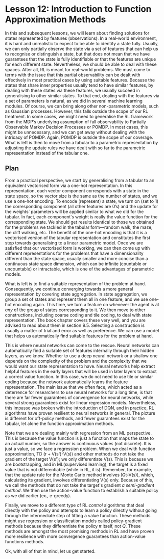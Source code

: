 # Lesson 12: Introduction to Function Approximation Methods

In this and subsequent lessons, we will learn about finding solutions for states represented by features (observations). In a real-world environment, it is hard and unrealistic to expect to be able to identify a state fully. Usually, we can only partially observe the state via a set of features that can help us to recognise or distinguish a state, but that does not mean that we have guarantees that the state is fully identifiable or that the features are unique for each different state. Nevertheless, we should be able to deal with these spaces. After all, RL is meant for real-world problems. We must come to terms with the issue that this partial observability can be dealt with effectively in most practical cases by using suitable features. Because the states that share inner properties usually tend to have similar features, by dealing with these states via these features, we usually succeed in generalising to other similar states. To that end, dealing with the features via a set of parameters is natural, as we did in several machine learning modules. Of course, we can bring along other non-parametric models, such as Gaussian processes. However, this falls outside the scope of our RL treatment. 
In some cases, we might need to generalise the RL framework from the MDP’s underlying assumption of full observability to Partially Observable Markov Decision Processes or POMDP. In most cases, this might be unnecessary, and we can get away without dealing with the intricacy of POMDP. Again, POMDP is outside the scope of our coverage.
What is left is then to move from a tabular to a parametric representation by adjusting the update rules we have dealt with so far to the parametric representation instead of the tabular one. 

## Plan
From a practical perspective, we start by generalising from a tabular to an equivalent vectorised form via a one-hot representation. In this representation, each vector component corresponds with a state in the state space, so the vector size is the same as the number of states, and we use a one-hot encoding. To encode (represent) a state, we turn on (set to 1) the corresponding component (all other features are 0’s) and the update for the weights’ parameters will be applied similar to what we did for the tabular. In fact, each component's weight is really the value function for the corresponding state. We should get results identical to those we obtained for the problems we tackled in the tabular form—random walk, the maze, the cliff walking, etc. The benefit of the one-hot encoding is that it is a vectorised version of the tabular representation and constitutes the first step towards generalising to a linear parametric model. Once we are satisfied that our vectorised form is working, we can then come up with different representations for the problems that have a dimensionality different than the state space, usually smaller and more concise than a continuous state space dimension, which can be infinite (countable or uncountable) or intractable, which is one of the advantages of parametric models. 

What is left is to find a suitable representation of the problem at hand. 
Consequently, we continue converging towards a more general representation by covering state aggregation. In state aggregation, we group a set of states and represent them all in one feature, and we use one-hot encoding again. This time, we turn a feature on whenever the agent is at *any* of the group of states corresponding to it. 
We then move to other constructions, including coarse coding and tile coding, to deal with state representation. The book chapter covers these very well, and you are advised to read about them in section 9.5. Selecting a construction is usually a matter of trial and error as well as preference. We can use a model that helps us automatically find suitable features for the problem at hand. 

This is where neural networks can come to the rescue.  Neural networks can automatically find a suitable set of features internally through their hidden layers, as we know. Whether to use a deep neural network or a shallow one depends on the complexity of the problem and the complexity that we would want our state representation to have. Neural networks help extract helpful features in the early layers that will be used in later layers to extract a correct value function. In this case, we do not need to use tile or similar coding because the network automatically learns the feature representation. The main issue that we often face, which acted as a deterrence for researchers to use neural networks for a long time, is that there are far fewer guarantees of convergence for neural networks, while several strong guarantees exist for linear regression models. Nevertheless, this impasse was broken with the introduction of DQN, and in practice, RL algorithms have proven resilient to neural networks in general. The picture is different for off-policy methods, and fewer guarantees exist for the tabular, let alone the function approximation methods. 


Note that we are dealing mainly with regression from an ML perspective. This is because the value function is just a function that maps the state to an actual number, so the answer is continuous values (not discrete). It is just a value, so we face a regression problem. When we deal with function approximation, TD (r + V(s')-V(s)) and other methods do not take the gradient of the target V(s'); we only differentiate V(s). This is because we are bootstrapping, and in ML(supervised learning), the target is a fixed value that is not differentiable (while in RL, it is). Remember, for example, that the update rule for the Monte Carlo method involves (Gt-V(s)), which, calculating its gradient, involves differentiating V(s) only. Because of this, we call the methods that do not take the target's gradient *a semi-gradient method*. We then use the action-value function to establish a suitable policy as we did earlier (ex., e-greedy). 

Finally, we move to a different type of RL *control* algorithms that deal directly with the policy and attempts to learn a policy directly without going through the intermediate step of fitting a value function. These methods might use regression or classification models called policy-gradient methods because they differentiate the policy $\pi$ itself, not $Q$. These methods are amongst the most promising methods in RL and have proven more resilience with more convergence guarantees than action-value functions methods. 

Ok, with all of that in mind, let us get started.

